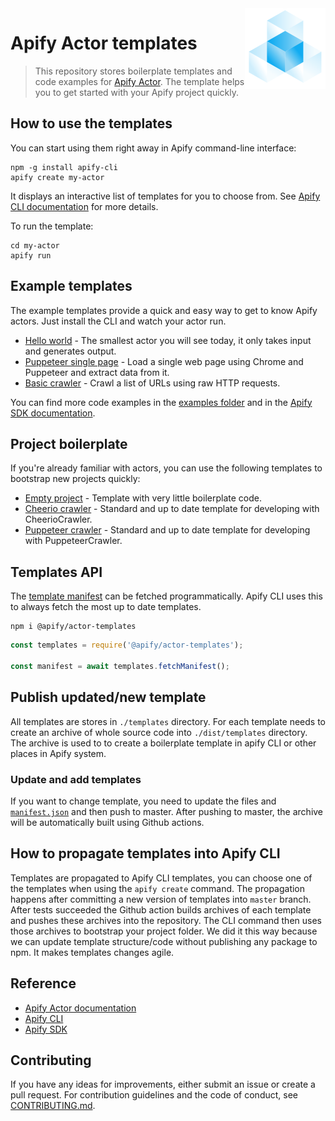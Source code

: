 <img src="actor-logo.png" align="right" />

# Apify Actor templates
> This repository stores boilerplate templates and code examples for [Apify Actor](https://apify.com/actors).
  The template helps you to get started with your Apify project quickly.

## How to use the templates

You can start using them right away in Apify command-line interface:

```
npm -g install apify-cli
apify create my-actor
```

It displays an interactive list of templates for you to choose from.
See [Apify CLI documentation](https://docs.apify.com/cli) for more details.

To run the template:

```
cd my-actor
apify run
```

## Example templates
The example templates provide a quick and easy way to get to know Apify actors.
Just install the CLI and watch your actor run.

- [Hello world](./templates/example_hello_world) - The smallest actor you will see today, it only takes input and generates output.
- [Puppeteer single page](./templates/example_puppeteer_single_page) - Load a single web page using Chrome and Puppeteer and extract data from it.
- [Basic crawler](./templates/example_basic_crawler) - Crawl a list of URLs using raw HTTP requests.

You can find more code examples in the [examples folder](./examples) and in the
[Apify SDK documentation](https://sdk.apify.com/docs/examples/puppeteer-crawler/).

## Project boilerplate
If you're already familiar with actors, you can use the following templates to bootstrap new projects quickly:

- [Empty project](./templates/project_empty) - Template with very little boilerplate code.
- [Cheerio crawler](./templates/project_cheerio_crawler) - Standard and up to date template for developing with CheerioCrawler.
- [Puppeteer crawler](./templates/project_puppeteer_crawler) - Standard and up to date template for developing with PuppeteerCrawler.

## Templates API

The [template manifest](./templates/manifest.json) can be fetched programmatically.
Apify CLI uses this to always fetch the most up to date templates.

```
npm i @apify/actor-templates
```

```js
const templates = require('@apify/actor-templates');

const manifest = await templates.fetchManifest(); 
```

## Publish updated/new template

All templates are stores in `./templates` directory.
For each template needs to create an archive of whole source code into `./dist/templates` directory.
The archive is used to to create a boilerplate template in apify CLI or other places in Apify system.

### Update and add templates

If you want to change template, you need to update the files and [`manifest.json`](./templates/manifest.json)
and then push to master. After pushing to master, the archive will be automatically built using Github actions.

## How to propagate templates into Apify CLI

Templates are propagated to Apify CLI templates, you can choose one of the templates when using the `apify create` command.
The propagation happens after committing a new version of templates into `master` branch. After tests succeeded the Github action
builds archives of each template and pushes these archives into the repository. The CLI command then uses those archives
to bootstrap your project folder. We did it this way because we can update template structure/code without publishing
any package to npm. It makes templates changes agile.

## Reference
- [Apify Actor documentation](https://docs.apify.com/actor)
- [Apify CLI](https://docs.apify.com/cli)
- [Apify SDK](https://sdk.apify.com/)

## Contributing
If you have any ideas for improvements, either submit an issue or create a pull request.
For contribution guidelines and the code of conduct, see [CONTRIBUTING.md](CONTRIBUTING.md).
